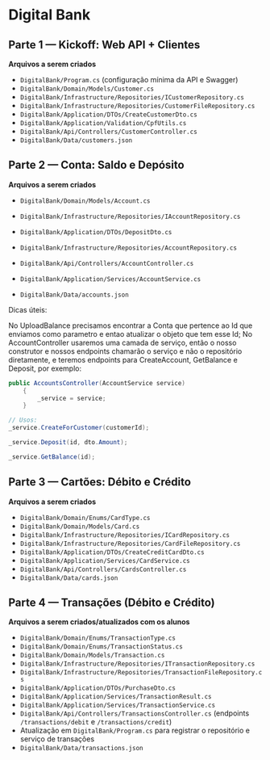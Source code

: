 # Digital Bank

## Parte 1 — Kickoff: Web API + Clientes
**Arquivos a serem criados**
- `DigitalBank/Program.cs` (configuração mínima da API e Swagger)
- `DigitalBank/Domain/Models/Customer.cs`
- `DigitalBank/Infrastructure/Repositories/ICustomerRepository.cs`
- `DigitalBank/Infrastructure/Repositories/CustomerFileRepository.cs`
- `DigitalBank/Application/DTOs/CreateCustomerDto.cs`
- `DigitalBank/Application/Validation/CpfUtils.cs`
- `DigitalBank/Api/Controllers/CustomerController.cs`
- `DigitalBank/Data/customers.json`

## Parte 2 — Conta: Saldo e Depósito
**Arquivos a serem criados**
- `DigitalBank/Domain/Models/Account.cs`
- `DigitalBank/Infrastructure/Repositories/IAccountRepository.cs`
- `DigitalBank/Application/DTOs/DepositDto.cs`

- `DigitalBank/Infrastructure/Repositories/AccountRepository.cs`
- `DigitalBank/Api/Controllers/AccountController.cs`

- `DigitalBank/Application/Services/AccountService.cs`
- `DigitalBank/Data/accounts.json`

Dicas úteis:

No UploadBalance precisamos encontrar a Conta que pertence ao Id que enviamos como parametro e entao atualizar o objeto que tem esse Id;
No AccountController usaremos uma camada de serviço, então o nosso construtor e nossos endpoints chamarão o serviço e não o repositório diretamente, e teremos endpoints para CreateAccount, GetBalance e  Deposit, por exemplo:

```csharp
public AccountsController(AccountService service)
    {
        _service = service;
    }

// Usos:
_service.CreateForCustomer(customerId);

_service.Deposit(id, dto.Amount);

_service.GetBalance(id);
```

## Parte 3 — Cartões: Débito e Crédito
**Arquivos a serem criados**
- `DigitalBank/Domain/Enums/CardType.cs`
- `DigitalBank/Domain/Models/Card.cs`
- `DigitalBank/Infrastructure/Repositories/ICardRepository.cs`
- `DigitalBank/Infrastructure/Repositories/CardFileRepository.cs`
- `DigitalBank/Application/DTOs/CreateCreditCardDto.cs`
- `DigitalBank/Application/Services/CardService.cs`
- `DigitalBank/Api/Controllers/CardsController.cs`
- `DigitalBank/Data/cards.json`

## Parte 4 — Transações (Débito e Crédito)
**Arquivos a serem criados/atualizados com os alunos**
- `DigitalBank/Domain/Enums/TransactionType.cs`
- `DigitalBank/Domain/Enums/TransactionStatus.cs`
- `DigitalBank/Domain/Models/Transaction.cs`
- `DigitalBank/Infrastructure/Repositories/ITransactionRepository.cs`
- `DigitalBank/Infrastructure/Repositories/TransactionFileRepository.cs`
- `DigitalBank/Application/DTOs/PurchaseDto.cs`
- `DigitalBank/Application/Services/TransactionResult.cs`
- `DigitalBank/Application/Services/TransactionService.cs`
- `DigitalBank/Api/Controllers/TransactionsController.cs` (endpoints `/transactions/debit` e `/transactions/credit`)
- Atualização em `DigitalBank/Program.cs` para registrar o repositório e serviço de transações
- `DigitalBank/Data/transactions.json`
